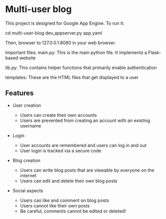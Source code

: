 # Multi-user blog

This project is designed for Google App Engine. To run it:

cd multi-user-blog
dev_appserver.py app.yaml

Then, browser to 127.0.0.1:8080 in your web browser.

Important files:
main.py:
    This is the main python file. It implements a Flask-based website
    
lib.py:
    This contains helper functions that primarily enable authentication
    
templates:
    These are the HTML files that get displayed to a user
    
    
## Features
* User creation
    * Users can create their own accounts
    * Users are prevented from creating an account with an existing username

* Login
    * User accounts are remembered and users can log in and out
    * User login is tracked via a secure code

* Blog creation
    * Users can write blog posts that are viewable by everyone on the internet
    * Users can edit and delete their own blog posts

* Social aspects
    * Users can like and comment on blog posts
    * Users cannot like their own posts
    * Be careful, comments cannot be edited or deleted!
